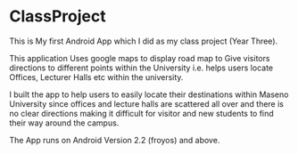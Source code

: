 ClassProject
============

This is My first Android App which I did as my class project (Year Three).

This application Uses google maps to display road map to Give visitors directions to different points within the University
i.e. helps users locate Offices, Lecturer Halls etc within the university. 

I built the app to help users to easily locate their destinations within Maseno University since offices and lecture halls 
are scattered all over and there is no clear directions making it difficult for visitor and new students to find their
way around the campus.

The App runs on Android Version 2.2 (froyos) and above.
